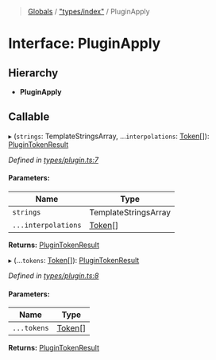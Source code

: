 > [Globals](../README.md) / ["types/index"](../modules/_types_index_.md) / PluginApply

# Interface: PluginApply

## Hierarchy

* **PluginApply**

## Callable

▸ (`strings`: TemplateStringsArray, ...`interpolations`: [Token](../modules/_types_index_.md#token)[]): [PluginTokenResult](../modules/_types_index_.md#plugintokenresult)

*Defined in [types/plugin.ts:7](https://github.com/kenoxa/beamwind/blob/main/packages/beamwind/src/types/plugin.ts#L7)*

#### Parameters:

Name | Type |
------ | ------ |
`strings` | TemplateStringsArray |
`...interpolations` | [Token](../modules/_types_index_.md#token)[] |

**Returns:** [PluginTokenResult](../modules/_types_index_.md#plugintokenresult)

▸ (...`tokens`: [Token](../modules/_types_index_.md#token)[]): [PluginTokenResult](../modules/_types_index_.md#plugintokenresult)

*Defined in [types/plugin.ts:8](https://github.com/kenoxa/beamwind/blob/main/packages/beamwind/src/types/plugin.ts#L8)*

#### Parameters:

Name | Type |
------ | ------ |
`...tokens` | [Token](../modules/_types_index_.md#token)[] |

**Returns:** [PluginTokenResult](../modules/_types_index_.md#plugintokenresult)
